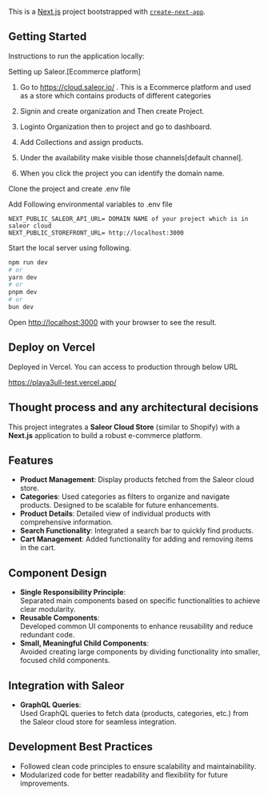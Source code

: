 This is a [Next.js](https://nextjs.org) project bootstrapped with [`create-next-app`](https://nextjs.org/docs/app/api-reference/cli/create-next-app).

## Getting Started

Instructions to run the application locally:

Setting up Saleor.[Ecommerce platform]

1. Go to https://cloud.saleor.io/ . This is a Ecommerce platform and used as a store which contains products of different categories

2. Signin and create organization and Then create Project.

3. Loginto Organization then to project and go to dashboard.

4. Add Collections and assign products.

5. Under the availability make visible those channels[default channel].

6. When you click the project you can identify the domain name.

Clone the project and create .env file

Add Following environmental variables to .env file

    NEXT_PUBLIC_SALEOR_API_URL= DOMAIN NAME of your project which is in saleor cloud
    NEXT_PUBLIC_STOREFRONT_URL= http://localhost:3000

Start the local server using following.

```bash
npm run dev
# or
yarn dev
# or
pnpm dev
# or
bun dev
```

Open [http://localhost:3000](http://localhost:3000) with your browser to see the result.

## Deploy on Vercel

Deployed in Vercel. You can access to production through below URL

https://playa3ull-test.vercel.app/

## Thought process and any architectural decisions

This project integrates a **Saleor Cloud Store** (similar to Shopify) with a **Next.js** application to build a robust e-commerce platform.

## **Features**

- **Product Management**: Display products fetched from the Saleor cloud store.
- **Categories**: Used categories as filters to organize and navigate products. Designed to be scalable for future enhancements.
- **Product Details**: Detailed view of individual products with comprehensive information.
- **Search Functionality**: Integrated a search bar to quickly find products.
- **Cart Management**: Added functionality for adding and removing items in the cart.

## **Component Design**

- **Single Responsibility Principle**:  
  Separated main components based on specific functionalities to achieve clear modularity.
- **Reusable Components**:  
  Developed common UI components to enhance reusability and reduce redundant code.
- **Small, Meaningful Child Components**:  
  Avoided creating large components by dividing functionality into smaller, focused child components.

## **Integration with Saleor**

- **GraphQL Queries**:  
  Used GraphQL queries to fetch data (products, categories, etc.) from the Saleor cloud store for seamless integration.

## **Development Best Practices**

- Followed clean code principles to ensure scalability and maintainability.
- Modularized code for better readability and flexibility for future improvements.
